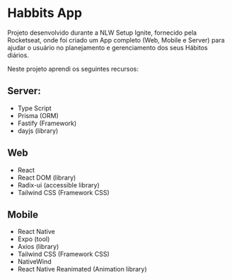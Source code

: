 
# Habbits App
Projeto desenvolvido durante a NLW Setup Ignite, fornecido pela Rocketseat, onde foi criado um App completo (Web, Mobile e Server) para ajudar o usuário no planejamento e gerenciamento dos seus Hábitos diários.

Neste projeto aprendi os seguintes recursos:
## Server:
- Type Script
- Prisma (ORM)
- Fastify (Framework)
- dayjs (library)
    
## Web 
- React
- React DOM (library)
- Radix-ui (accessible library)
- Tailwind CSS (Framework CSS)

## Mobile
- React Native
- Expo (tool)
- Axios (library)
- Tailwind CSS (Framework CSS)
- NativeWind
- React Native Reanimated (Animation library)
